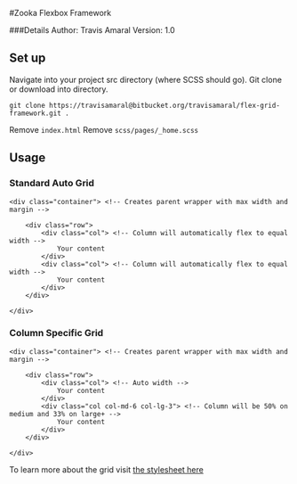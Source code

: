 #Zooka Flexbox Framework

###Details
Author: Travis Amaral
Version: 1.0

## Set up ##

Navigate into your project src directory (where SCSS should go). Git clone or download into directory.
```
git clone https://travisamaral@bitbucket.org/travisamaral/flex-grid-framework.git .
```
Remove `index.html`
Remove `scss/pages/_home.scss`

## Usage ##
### Standard Auto Grid ###
```
<div class="container"> <!-- Creates parent wrapper with max width and margin -->

	<div class="row">
		<div class="col"> <!-- Column will automatically flex to equal width -->
			Your content
		</div>
		<div class="col"> <!-- Column will automatically flex to equal width -->
			Your content
		</div>
	</div>

</div>
```
### Column Specific Grid ###
```
<div class="container"> <!-- Creates parent wrapper with max width and margin -->

	<div class="row">
		<div class="col"> <!-- Auto width -->
			Your content
		</div>
		<div class="col col-md-6 col-lg-3"> <!-- Column will be 50% on medium and 33% on large+ -->
			Your content
		</div>
	</div>

</div>
```

To learn more about the grid visit [the stylesheet here](http://styleguide.zooka.agency/)
